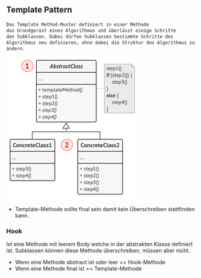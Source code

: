 ## Template Pattern

```text
Das Template Method-Muster definiert in einer Methode
das Grundgerüst eines Algorithmus und überlässt einige Schritte
den Subklassen. Dabei dürfen Subklassen bestimmte Schritte des
Algorithmus neu definieren, ohne dabei die Struktur des Algorithmus zu ändern.
```
<img src="img/template_uml.png">

- Template-Methode sollte final sein damit kein Überschreiben stattfinden kann.

### Hook
Ist eine Methode mit leerem Body welche in der abstrakten Klasse definiert ist.
Subklassen können diese Methode überschreiben, müssen aber nicht.


- Wenn eine Methode abstract ist oder leer == Hook-Methode
- Wenn eine Methode final ist == Template-Methode
